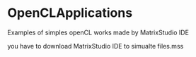 # OpenCLApplications
Examples of simples openCL works made by MatrixStudio IDE

you have to download MatrixStudio IDE to simualte files.mss

